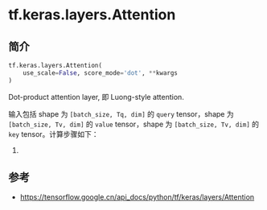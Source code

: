 # tf.keras.layers.Attention

## 简介

```python
tf.keras.layers.Attention(
    use_scale=False, score_mode='dot', **kwargs
)
```

Dot-product attention layer, 即 Luong-style attention.

输入包括 shape 为 `[batch_size, Tq, dim]` 的 `query` tensor，shape 为 `[batch_size, Tv, dim]` 的 `value` tensor，shape 为 `[batch_size, Tv, dim]` 的 `key` tensor。计算步骤如下：

1. 

## 参考

- https://tensorflow.google.cn/api_docs/python/tf/keras/layers/Attention
